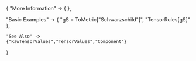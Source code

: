 {
  "More Information" -> {
  },

  "Basic Examples" -> {
    "gS = ToMetric[\"Schwarzschild\"]",
    "TensorRules[gS]"
    },

    "See Also" ->
    {"RawTensorValues","TensorValues","Component"}

}
